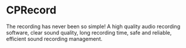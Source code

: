 # CPRecord
The recording has never been so simple!
A high quality audio recording software, clear sound quality, long recording time, safe and reliable, efficient sound recording management.
